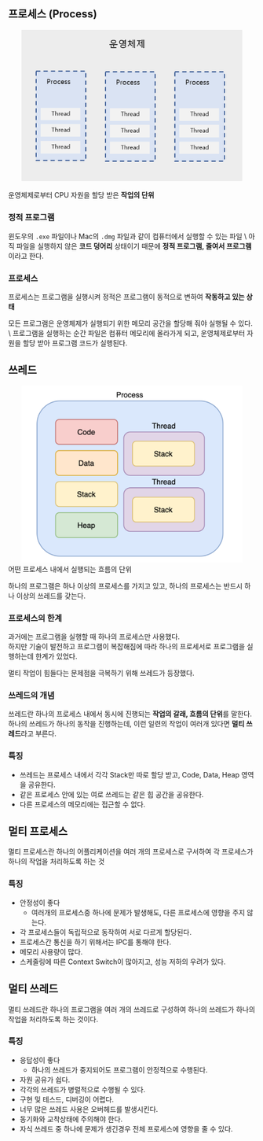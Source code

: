 ## 프로세스 (Process)

<div align='center'>
    <img src="image/process.png" width="450px">
</div>

운영체제로부터 CPU 자원을 할당 받은 **작업의 단위** 

### 정적 프로그램
윈도우의 `.exe` 파일이나 Mac의 `.dmg` 파일과 같이 컴퓨터에서 실행할 수 있는 파일 \ 
아직 파일을 실행하지 않은 **코드 덩어리** 상태이기 때문에 **정적 프로그램, 줄여서 프로그램**이라고 한다.

### 프로세스
프로세스는 프로그램을 실행시켜 정적은 프로그램이 동적으로 변하여 **작동하고 있는 상태**

모든 프로그램은 운영체제가 실행되기 위한 메모리 공간을 할당해 줘야 실행될 수 있다. \ 
프로그램을 실행하는 순간 파일은 컴퓨터 메모리에 올라가게 되고, 운영체제로부터 자원을 할당 받아 프로그램 코드가 실행된다.

## 쓰레드
<div align='center'>
    <img src="image/os_thread.png" width="450px">
</div>
어떤 프로세스 내에서 실행되는 흐름의 단위

하나의 프로그램은 하나 이상의 프로세스를 가지고 있고, 하나의 프로세스는 반드시 하나 이상의 쓰레드를 갖는다.

### 프로세스의 한계

과거에는 프로그램을 실행할 때 하나의 프로세스만 사용했다. \
하지만 기술이 발전하고 프로그램이 복잡해짐에 따라 하나의 프로세서로 프로그램을 실행하는데 한계가 있었다.

멀티 작업이 힘들다는 문제점을 극복하기 위해 쓰레드가 등장했다.

### 쓰레드의 개념
쓰레드란 하나의 프로세스 내에서 동시에 진행되는 **작업의 갈래, 흐름의 단위**를 말한다. \
하나의 쓰레드가 하나의 동작을 진행하는데, 이런 일련의 작업이 여러개 있다면 **멀티 쓰레드**라고 부른다.

### 특징
- 쓰레드는 프로세스 내에서 각각 Stack만 따로 할당 받고, Code, Data, Heap 영역을 공유한다.
- 같은 프로세스 안에 있는 여로 쓰레드는 같은 힙 공간을 공유한다.
- 다른 프로세스의 메모리에는 접근할 수 없다.

## 멀티 프로세스
멀티 프로세스란 하나의 어플리케이션을 여러 개의 프로세스로 구서하여 각 프로세스가 하나의 작업을 처리하도록 하는 것

### 특징
- 안정성이 좋다
  - 여러개의 프로세스중 하나에 문제가 발생해도, 다른 프로세스에 영향을 주지 않는다.
- 각 프로세스들이 독립적으로 동작하여 서로 다르게 할당된다.
- 프로세스간 통신을 하기 위해서는 IPC를 통해야 한다.
- 메모리 사용량이 많다.
- 스케줄링에 따른 Context Switch이 많아지고, 성능 저하의 우려가 있다.

## 멀티 쓰레드

멀티 쓰레드란 하나의 프로그램을 여러 개의 쓰레드로 구성하여 하나의 쓰레드가 하나의 작업을 처리하도록 하는 것이다.

### 특징
- 응답성이 좋다
  - 하나의 쓰레드가 중지되어도 프로그램이 안정적으로 수행된다.
- 자원 공유가 쉽다.
- 각각의 쓰레드가 병렬적으로 수행될 수 있다.
- 구현 및 테스드, 디버깅이 어렵다.
- 너무 많은 쓰레드 사용은 오버헤드를 발생시킨다.
- 동기화와 교착상태에 주의해야 한다.
- 자식 쓰레드 중 하나에 문제가 생긴경우 전체 프로세스에 영향을 줄 수 있다.
